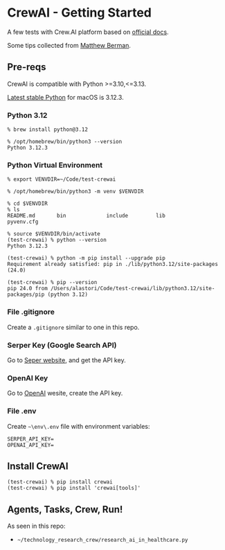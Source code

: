 # CrewAI - Getting Started

A few tests with Crew.AI platform based on [official docs](
https://docs.crewai.com/how-to/Creating-a-Crew-and-kick-it-off/).

Some tips collected from [Matthew Berman](https://www.youtube.com/watch?v=iJjSjmZnNlI).


## Pre-reqs

CrewAI is compatible with Python >=3.10,<=3.13.

[Latest stable Python](https://www.python.org/downloads/) for macOS is 3.12.3.

### Python 3.12
```
% brew install python@3.12
```
```
% /opt/homebrew/bin/python3 --version
Python 3.12.3
```

### Python Virtual Environment
```
% export VENVDIR=~/Code/test-crewai

% /opt/homebrew/bin/python3 -m venv $VENVDIR

% cd $VENVDIR
% ls 
README.md       bin             include         lib             pyvenv.cfg

% source $VENVDIR/bin/activate
(test-crewai) % python --version
Python 3.12.3

(test-crewai) % python -m pip install --upgrade pip
Requirement already satisfied: pip in ./lib/python3.12/site-packages (24.0)

(test-crewai) % pip --version
pip 24.0 from /Users/alastori/Code/test-crewai/lib/python3.12/site-packages/pip (python 3.12)
```

### File .gitignore
Create a `.gitignore` similar to one in this repo.

### Serper Key (Google Search API)
Go to [Seper website](https://serper.dev/), and get the API key.

### OpenAI Key
Go to [OpenAI](https://platform.openai.com/settings/profile?tab=api-keys) wesite, create the API key.

### File .env
Create `~\env\.env` file with environment variables:
```
SERPER_API_KEY=
OPENAI_API_KEY=
```


## Install CrewAI
```
(test-crewai) % pip install crewai
(test-crewai) % pip install 'crewai[tools]'
```

## Agents, Tasks, Crew, Run!
As seen in this repo:
- `~/technology_research_crew/research_ai_in_healthcare.py`

